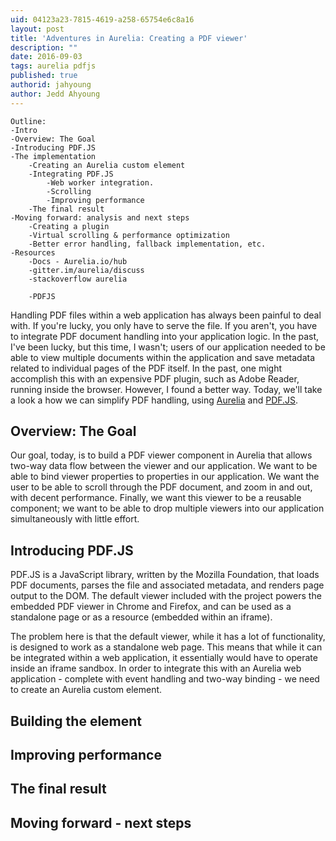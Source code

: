 ```yaml
---
uid: 04123a23-7815-4619-a258-65754e6c8a16
layout: post
title: 'Adventures in Aurelia: Creating a PDF viewer'
description: ""
date: 2016-09-03
tags: aurelia pdfjs
published: true
authorid: jahyoung
author: Jedd Ahyoung
---
```


```
Outline:
-Intro
-Overview: The Goal
-Introducing PDF.JS
-The implementation
	-Creating an Aurelia custom element
	-Integrating PDF.JS
		-Web worker integration.
		-Scrolling
		-Improving performance
	-The final result
-Moving forward: analysis and next steps
	-Creating a plugin
	-Virtual scrolling & performance optimization
	-Better error handling, fallback implementation, etc.
-Resources
	-Docs - Aurelia.io/hub
	-gitter.im/aurelia/discuss
	-stackoverflow aurelia

	-PDFJS
```

Handling PDF files within a web application has always been painful to deal with. If you're lucky, you only have to serve the file. If you aren't, you have to integrate PDF document handling into your application logic. In the past, I've been lucky, but this time, I wasn't; users of our application needed to be able to view multiple documents within the application and save metadata related to individual pages of the PDF itself. In the past, one might accomplish this with an expensive PDF plugin, such as Adobe Reader, running inside the browser. However, I found a better way. Today, we'll take a look a how we can simplify PDF handling, using [Aurelia](http://aurelia.io) and [PDF.JS]().

## Overview: The Goal

Our goal, today, is to build a PDF viewer component in Aurelia that allows two-way data flow between the viewer and our application. We want to be able to bind viewer properties to properties in our application. We want the user to be able to scroll through the PDF document, and zoom in and out, with decent performance. Finally, we want this viewer to be a reusable component; we want to be able to drop multiple viewers into our application simultaneously with little effort.

## Introducing PDF.JS

PDF.JS is a JavaScript library, written by the Mozilla Foundation, that loads PDF documents, parses the file and associated metadata, and renders page output to the DOM. The default viewer included with the project powers the embedded PDF viewer in Chrome and Firefox, and can be used as a standalone page or as a resource (embedded within an iframe).

The problem here is that the default viewer, while it has a lot of functionality, is designed to work as a standalone web page. This means that while it can be integrated within a web application, it essentially would have to operate inside an iframe sandbox. In order to integrate this with an Aurelia web application - complete with event handling and two-way binding - we need to create an Aurelia custom element.

## Building the element

## Improving performance

## The final result

## Moving forward - next steps